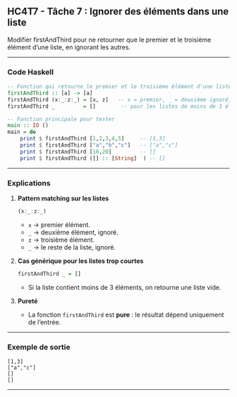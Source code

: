 ## HC4T7 - Tâche 7 : Ignorer des éléments dans une liste

Modifier firstAndThird pour ne retourner que le premier et le troisième élément d’une liste, en ignorant les autres.

---

### Code Haskell

```haskell
-- Fonction qui retourne le premier et le troisième élément d'une liste
firstAndThird :: [a] -> [a]
firstAndThird (x:_:z:_) = [x, z]   -- x = premier, _ = deuxième ignoré, z = troisième, _ = reste ignoré
firstAndThird _         = []        -- pour les listes de moins de 3 éléments

-- Fonction principale pour tester
main :: IO ()
main = do
    print $ firstAndThird [1,2,3,4,5]     -- [1,3]
    print $ firstAndThird ["a","b","c"]   -- ["a","c"]
    print $ firstAndThird [10,20]         -- []
    print $ firstAndThird ([] :: [String]  ) -- []
```

---

### Explications

1. **Pattern matching sur les listes**

   ```haskell
   (x:_:z:_) 
   ```

   * `x` → premier élément.
   * `_` → deuxième élément, ignoré.
   * `z` → troisième élément.
   * `_` → le reste de la liste, ignoré.

2. **Cas générique pour les listes trop courtes**

   ```haskell
   firstAndThird _ = []
   ```

   * Si la liste contient moins de 3 éléments, on retourne une liste vide.

3. **Pureté**

   * La fonction `firstAndThird` est **pure** : le résultat dépend uniquement de l’entrée.

---

### Exemple de sortie

```
[1,3]
["a","c"]
[]
[]
```

---
